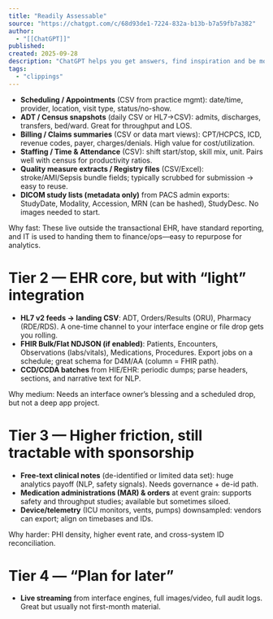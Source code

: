 ```yaml
---
title: "Readily Assessable"
source: "https://chatgpt.com/c/68d93de1-7224-832a-b13b-b7a59fb7a382"
author:
  - "[[ChatGPT]]"
published:
created: 2025-09-28
description: "ChatGPT helps you get answers, find inspiration and be more productive. It is free to use and easy to try. Just ask and ChatGPT can help with writing, learning, brainstorming and more."
tags:
  - "clippings"
---
```

- **Scheduling / Appointments** (CSV from practice mgmt): date/time, provider, location, visit type, status/no-show.
- **ADT / Census snapshots** (daily CSV or HL7→CSV): admits, discharges, transfers, bed/ward. Great for throughput and LOS.
- **Billing / Claims summaries** (CSV or data mart views): CPT/HCPCS, ICD, revenue codes, payer, charges/denials. High value for cost/utilization.
- **Staffing / Time & Attendance** (CSV): shift start/stop, skill mix, unit. Pairs well with census for productivity ratios.
- **Quality measure extracts / Registry files** (CSV/Excel): stroke/AMI/Sepsis bundle fields; typically scrubbed for submission → easy to reuse.
- **DICOM study lists (metadata only)** from PACS admin exports: StudyDate, Modality, Accession, MRN (can be hashed), StudyDesc. No images needed to start.

Why fast: These live outside the transactional EHR, have standard reporting, and IT is used to handing them to finance/ops—easy to repurpose for analytics.

# Tier 2 — EHR core, but with “light” integration

- **HL7 v2 feeds → landing CSV**: ADT, Orders/Results (ORU), Pharmacy (RDE/RDS). A one-time channel to your interface engine or file drop gets you rolling.
- **FHIR Bulk/Flat NDJSON (if enabled)**: Patients, Encounters, Observations (labs/vitals), Medications, Procedures. Export jobs on a schedule; great schema for D4M/AA (column = FHIR path).
- **CCD/CCDA batches** from HIE/EHR: periodic dumps; parse headers, sections, and narrative text for NLP.

Why medium: Needs an interface owner’s blessing and a scheduled drop, but not a deep app project.

# Tier 3 — Higher friction, still tractable with sponsorship

- **Free-text clinical notes** (de-identified or limited data set): huge analytics payoff (NLP, safety signals). Needs governance + de-id path.
- **Medication administrations (MAR) & orders** at event grain: supports safety and throughput studies; available but sometimes siloed.
- **Device/telemetry** (ICU monitors, vents, pumps) downsampled: vendors can export; align on timebases and IDs.

Why harder: PHI density, higher event rate, and cross-system ID reconciliation.

# Tier 4 — “Plan for later”

- **Live streaming** from interface engines, full images/video, full audit logs. Great but usually not first-month material.